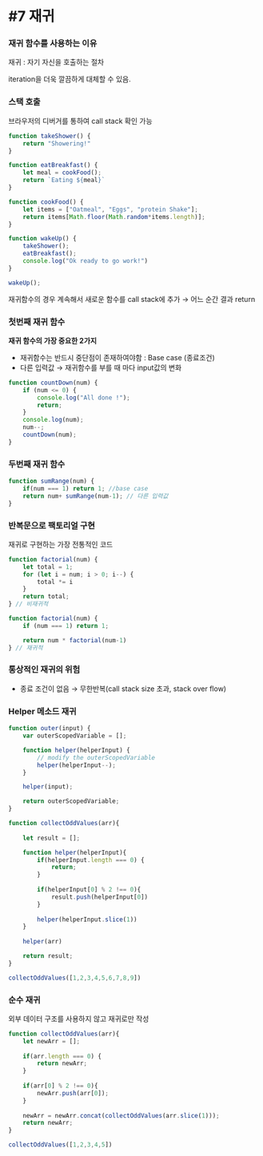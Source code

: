 # #7 재귀

### 재귀 함수를 사용하는 이유

재귀 : 자기 자신을 호출하는 절차

iteration을 더욱 깔끔하게 대체할 수 있음.

### 스택 호출

브라우저의 디버거를 통하여 call stack 확인 가능

```jsx
function takeShower() {
    return "Showering!"
}

function eatBreakfast() {
    let meal = cookFood();
    return `Eating ${meal}`
}

function cookFood() {
    let items = ["Oatmeal", "Eggs", "protein Shake"];
    return items[Math.floor(Math.random*items.length)];
}

function wakeUp() {
    takeShower();
    eatBreakfast();
    console.log("Ok ready to go work!")
}

wakeUp();
```

재귀함수의 경우 계속해서 새로운 함수를 call stack에 추가 → 어느 순간 결과 return

### 첫번째 재귀 함수

**재귀 함수의 가장 중요한 2가지**

- 재귀함수는 반드시 중단점이 존재하여야함 : Base case (종료조건)
- 다른 입력값 → 재귀함수를 부를 때 마다 input값의 변화

```jsx
function countDown(num) {
    if (num <= 0) {
        console.log("All done !");
        return;
    }
    console.log(num);
    num--;
    countDown(num);
}
```

### 두번째 재귀 함수

```jsx
function sumRange(num) {
    if(num === 1) return 1; //base case
    return num+ sumRange(num-1); // 다른 입력값
}
```

### 반복문으로 팩토리얼 구현

재귀로 구현하는 가장 전통적인 코드

```jsx
function factorial(num) {
    let total = 1;
    for (let i = num; i > 0; i--) {
        total *= i
    }
    return total;
} // 비재귀적
```

```jsx
function factorial(num) {
    if (num === 1) return 1;

    return num * factorial(num-1)
} // 재귀적
```

### 통상적인 재귀의 위험

- 종료 조건이 없음 → 무한반복(call stack size 초과, stack over flow)

### Helper 메소드 재귀

```jsx
function outer(input) {
    var outerScopedVariable = [];

    function helper(helperInput) {
        // modify the outerScopedVariable
        helper(helperInput--);
    }

    helper(input);

    return outerScopedVariable;
}
```

```jsx
function collectOddValues(arr){
    
    let result = [];

    function helper(helperInput){
        if(helperInput.length === 0) {
            return;
        }
        
        if(helperInput[0] % 2 !== 0){
            result.push(helperInput[0])
        }
        
        helper(helperInput.slice(1))
    }
    
    helper(arr)

    return result;
}

collectOddValues([1,2,3,4,5,6,7,8,9])
```

### 순수 재귀

외부 데이터 구조를 사용하지 않고 재귀로만 작성

```jsx
function collectOddValues(arr){
    let newArr = [];
    
    if(arr.length === 0) {
        return newArr;
    }
        
    if(arr[0] % 2 !== 0){
        newArr.push(arr[0]);
    }
        
    newArr = newArr.concat(collectOddValues(arr.slice(1)));
    return newArr;
}

collectOddValues([1,2,3,4,5])
```